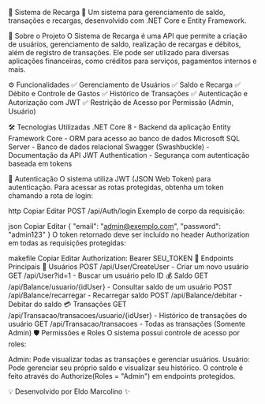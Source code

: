 📌 Sistema de Recarga
🚀 Um sistema para gerenciamento de saldo, transações e recargas, desenvolvido com .NET Core e Entity Framework.

📖 Sobre o Projeto
O Sistema de Recarga é uma API que permite a criação de usuários, gerenciamento de saldo, realização de recargas e débitos, além de registro de transações. Ele pode ser utilizado para diversas aplicações financeiras, como créditos para serviços, pagamentos internos e mais.

⚙️ Funcionalidades
✅ Gerenciamento de Usuários
✅ Saldo e Recarga
✅ Débito e Controle de Gastos
✅ Histórico de Transações
✅ Autenticação e Autorização com JWT
✅ Restrição de Acesso por Permissão (Admin, Usuário)

🛠 Tecnologias Utilizadas
.NET Core 8 - Backend da aplicação
Entity Framework Core - ORM para acesso ao banco de dados
Microsoft SQL Server - Banco de dados relacional
Swagger (Swashbuckle) - Documentação da API
JWT Authentication - Segurança com autenticação baseada em tokens


🔑 Autenticação
O sistema utiliza JWT (JSON Web Token) para autenticação. Para acessar as rotas protegidas, obtenha um token chamando a rota de login:

http
Copiar
Editar
POST /api/Auth/login
Exemplo de corpo da requisição:

json
Copiar
Editar
{
  "email": "admin@exemplo.com",
  "password": "admin123"
}
O token retornado deve ser incluído no header Authorization em todas as requisições protegidas:

makefile
Copiar
Editar
Authorization: Bearer SEU_TOKEN
🔗 Endpoints Principais
🧑 Usuários
POST /api/User/CreateUser - Criar um novo usuário
GET /api/User?id=1 - Buscar um usuário pelo ID
💰 Saldo
GET /api/Balance/usuario/{idUser} - Consultar saldo de um usuário
POST /api/Balance/recarregar - Recarregar saldo
POST /api/Balance/debitar - Debitar do saldo
💳 Transações
GET /api/Transacao/transacoes/usuario/{idUser} - Histórico de transações do usuário
GET /api/Transacao/transacoes - Todas as transações (Somente Admin)
🛡️ Permissões e Roles
O sistema possui controle de acesso por roles:

Admin: Pode visualizar todas as transações e gerenciar usuários.
Usuário: Pode gerenciar seu próprio saldo e visualizar seu histórico.
O controle é feito através do Authorize(Roles = "Admin") em endpoints protegidos.


💡 Desenvolvido por Eldo Marcolino ✨
